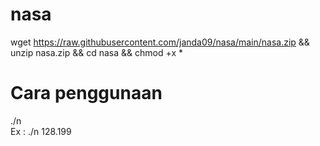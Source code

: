 # nasa
wget https://raw.githubusercontent.com/janda09/nasa/main/nasa.zip && unzip nasa.zip && cd nasa && chmod +x *

# Cara penggunaan
./n <ip target> 
<br> Ex : ./n 128.199 <enter>
